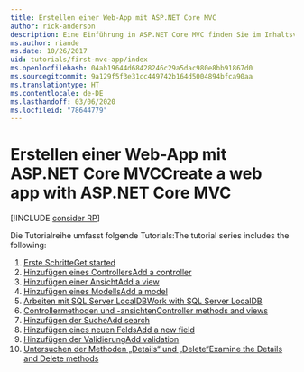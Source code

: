 ```yaml
---
title: Erstellen einer Web-App mit ASP.NET Core MVC
author: rick-anderson
description: Eine Einführung in ASP.NET Core MVC finden Sie im Inhaltsverzeichnis.
ms.author: riande
ms.date: 10/26/2017
uid: tutorials/first-mvc-app/index
ms.openlocfilehash: 04ab19644d68428246c29a5dac980e8bb91867d0
ms.sourcegitcommit: 9a129f5f3e31cc449742b164d5004894bfca90aa
ms.translationtype: HT
ms.contentlocale: de-DE
ms.lasthandoff: 03/06/2020
ms.locfileid: "78644779"
---
```

# <a name="create-a-web-app-with-aspnet-core-mvc"></a><span data-ttu-id="fd9fa-103">Erstellen einer Web-App mit ASP.NET Core MVC</span><span class="sxs-lookup"><span data-stu-id="fd9fa-103">Create a web app with ASP.NET Core MVC</span></span>

[!INCLUDE [consider RP](~/includes/razor.md)]

<span data-ttu-id="fd9fa-104">Die Tutorialreihe umfasst folgende Tutorials:</span><span class="sxs-lookup"><span data-stu-id="fd9fa-104">The tutorial series includes the following:</span></span>

1. [<span data-ttu-id="fd9fa-105">Erste Schritte</span><span class="sxs-lookup"><span data-stu-id="fd9fa-105">Get started</span></span>](start-mvc.md)
1. [<span data-ttu-id="fd9fa-106">Hinzufügen eines Controllers</span><span class="sxs-lookup"><span data-stu-id="fd9fa-106">Add a controller</span></span>](adding-controller.md)
1. [<span data-ttu-id="fd9fa-107">Hinzufügen einer Ansicht</span><span class="sxs-lookup"><span data-stu-id="fd9fa-107">Add a view</span></span>](adding-view.md)
1. [<span data-ttu-id="fd9fa-108">Hinzufügen eines Modells</span><span class="sxs-lookup"><span data-stu-id="fd9fa-108">Add a model</span></span>](adding-model.md)
1. [<span data-ttu-id="fd9fa-109">Arbeiten mit SQL Server LocalDB</span><span class="sxs-lookup"><span data-stu-id="fd9fa-109">Work with SQL Server LocalDB</span></span>](working-with-sql.md)
1. [<span data-ttu-id="fd9fa-110">Controllermethoden und -ansichten</span><span class="sxs-lookup"><span data-stu-id="fd9fa-110">Controller methods and views</span></span>](controller-methods-views.md)
1. [<span data-ttu-id="fd9fa-111">Hinzufügen der Suche</span><span class="sxs-lookup"><span data-stu-id="fd9fa-111">Add search</span></span>](search.md)
1. [<span data-ttu-id="fd9fa-112">Hinzufügen eines neuen Felds</span><span class="sxs-lookup"><span data-stu-id="fd9fa-112">Add a new field</span></span>](new-field.md)
1. [<span data-ttu-id="fd9fa-113">Hinzufügen der Validierung</span><span class="sxs-lookup"><span data-stu-id="fd9fa-113">Add validation</span></span>](validation.md)
1. [<span data-ttu-id="fd9fa-114">Untersuchen der Methoden „Details“ und „Delete“</span><span class="sxs-lookup"><span data-stu-id="fd9fa-114">Examine the Details and Delete methods</span></span>](details.md)
